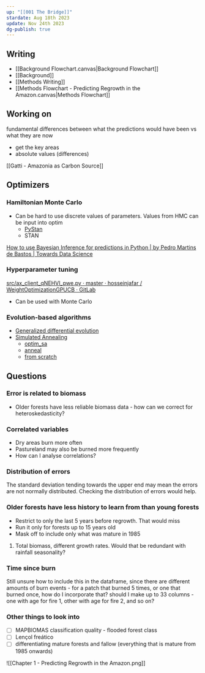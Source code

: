```yaml
---
up: "[[001 The Bridge]]"
stardate: Aug 18th 2023
update: Nov 24th 2023
dg-publish: true
---
```

## Writing
- [[Background Flowchart.canvas|Background Flowchart]]
- [[Background]]
- [[Methods Writing]]
- [[Methods Flowchart - Predicting Regrowth in the Amazon.canvas|Methods Flowchart]]

## Working on

fundamental differences between what the predictions would have been vs what they are now
- get the key areas
- absolute values (differences)

[[Gatti - Amazonia as Carbon Source]]

## Optimizers
### Hamiltonian Monte Carlo

- Can be hard to use discrete values of parameters. Values from HMC can be input into optim
	- [PyStan](https://pystan.readthedocs.io/en/latest/)
	- STAN

[How to use Bayesian Inference for predictions in Python | by Pedro Martins de Bastos | Towards Data Science](https://towardsdatascience.com/how-to-use-bayesian-inference-for-predictions-in-python-4de5d0bc84f3)

### Hyperparameter tuning
 
 [src/ax_client_qNEHVI_pwe.py · master · hosseinjafar / WeightOptimizationGPUCB · GitLab](https://gitlab.com/hosseinjafar/weightoptimizationgpucb/-/blob/master/src/ax_client_qNEHVI_pwe.py?ref_type=heads)
- Can be used with Monte Carlo

### Evolution-based algorithms
- [Generalized differential evolution](https://ieeexplore.ieee.org/document/8167916)
- [Simulated Annealing](https://machinelearningmastery.com/simulated-annealing-from-scratch-in-python/)
	- [optim_sa](https://search.r-project.org/CRAN/refmans/optimization/html/optim_sa.html)
	- [anneal](https://search.r-project.org/CRAN/refmans/likelihood/html/anneal.html)
	- [from scratch](https://jmsallan.netlify.app/blog/coding-simulated-annealing-in-r/)


## Questions
### Error is related to biomass
- Older forests have less reliable biomass data - how can we correct for heteroskedasticity?

### Correlated variables
- Dry areas burn more often
- Pastureland may also be burned more frequently
- How can I analyse correlations?

### Distribution of errors
The standard deviation tending towards the upper end may mean the errors are not normally distributed. Checking the distribution of errors would help.

### Older forests have less history to learn from than young forests
- Restrict to only the last 5 years before regrowth. That would miss 
- Run it only for forests up to 15 years old
- Mask off to include only what was mature in 1985
1. Total biomass, different growth rates. Would that be redundant with rainfall seasonality?

### Time since burn
Still unsure how to include this in the dataframe, since there are different amounts of burn events - for a patch that burned 5 times, or one that burned once, how do I incorporate that? should I make up to 33 columns - one with age for fire 1, other with age for fire 2, and so on?

### Other things to look into
- [ ] MAPBIOMAS classification quality - flooded forest class
- [ ] Lençol freático
- [ ] differentiating mature forests and fallow (everything that is mature from 1985 onwards)

<!--⚠️Imgur upload failed, check dev console-->
![[Chapter 1 - Predicting Regrowth in the Amazon.png]]